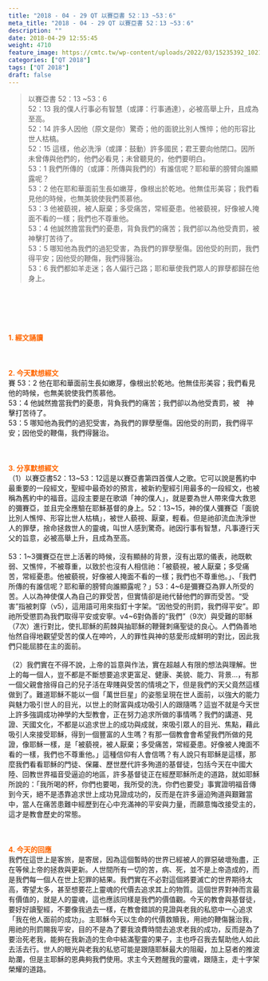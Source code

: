 ```yaml
---
title: "2018 - 04 - 29 QT 以賽亞書 52：13 ~53：6"
meta_title: "2018 - 04 - 29 QT 以賽亞書 52：13 ~53：6"
description: ""
date: 2018-04-29 12:55:45
weight: 4710
feature_image: https://cmtc.tw/wp-content/uploads/2022/03/15235392_10211799862337740_180693556567566654_o-1.webp
categories: ["QT 2018"]
tags: ["QT 2018"]
draft: false
---
```


<blockquote>以賽亞書 52：13 ~53：6<br />
52：13 我的僕人行事必有智慧（或譯：行事通達），必被高舉上升，且成為至高。<br />
52：14 許多人因他（原文是你）驚奇；他的面貌比別人憔悴；他的形容比世人枯槁。<br />
52：15 這樣，他必洗淨（或譯：鼓動）許多國民；君王要向他閉口。因所未曾傳與他們的，他們必看見；未曾聽見的，他們要明白。<br />
53：1 我們所傳的（或譯：所傳與我們的）有誰信呢？耶和華的膀臂向誰顯露呢？<br />
53：2 他在耶和華面前生長如嫩芽，像根出於乾地。他無佳形美容；我們看見他的時候，也無美貌使我們羨慕他。<br />
53：3 他被藐視，被人厭棄；多受痛苦，常經憂患。他被藐視，好像被人掩面不看的一樣；我們也不尊重他。<br />
53：4 他誠然擔當我們的憂患，背負我們的痛苦；我們卻以為他受責罰，被　神擊打苦待了。<br />
53：5 哪知他為我們的過犯受害，為我們的罪孽壓傷。因他受的刑罰，我們得平安；因他受的鞭傷，我們得醫治。<br />
53：6 我們都如羊走迷；各人偏行己路；耶和華使我們眾人的罪孽都歸在他身上。</blockquote><br />
&nbsp;<br />
<br />
&nbsp;<br />
<br />
<span style="color: #ff6600;"><strong>1. </strong><strong>經文誦讀</strong></span><br />
<br />
<span style="color: #ff6600;"><strong> </strong></span><br />
<br />
<span style="color: #ff6600;"><strong>2. 今天默想</strong><strong>經文<br />
</strong></span>賽 53：2 他在耶和華面前生長如嫩芽，像根出於乾地。他無佳形美容；我們看見他的時候，也無美貌使我們羨慕他。<br />
53：4 他誠然擔當我們的憂患，背負我們的痛苦；我們卻以為他受責罰，被　神擊打苦待了。<br />
53：5 哪知他為我們的過犯受害，為我們的罪孽壓傷。因他受的刑罰，我們得平安；因他受的鞭傷，我們得醫治。<br />
<br />
&nbsp;<br />
<br />
<span style="color: #ff6600;"><strong>3. 分享默想經文<br />
</strong></span>（1）以賽亞書52：13~53：12這是以賽亞書第四首僕人之歌。它可以說是舊約中最重要的一段經文，聖經中最奇妙的預言，被新約聖經引用最多的一段經文，也被稱為舊約中的福音。這段主要是在歌頌「神的僕人」，就是要為世人帶來偉大救恩的彌賽亞，並且完全應驗在耶穌基督的身上。52：13~15，神的僕人彌賽亞「面貌比別人憔悴、形容比世人枯槁」，被世人藐視、厭棄，輕看。但是祂卻流血洗淨世人的罪孽，捨命拯救世人的靈魂，叫世人感到驚奇。祂因行事有智慧，凡事遵行天父的旨意，必被高舉上升，且成為至高。<br />
<br />
53：1~3彌賽亞在世上活著的時候，沒有顯赫的背景，沒有出眾的儀表，祂既軟弱、又憔悴，不被尊重，以致於也沒有人相信祂：「被藐視，被人厭棄；多受痛苦，常經憂患。他被藐視，好像被人掩面不看的一樣；我們也不尊重他。」、「我們所傳的有誰信呢？耶和華的膀臂向誰顯露呢？」53：4~6是彌賽亞為罪人所受的苦。人以為神使僕人為自己的罪受苦，但實情卻是祂代替他們的罪而受苦。“受害”指被刺穿（v5），這用語可用來指釘十字架。“因他受的刑罰，我們得平安”。即祂所受懲罰為我們取得平安或安寧。v4~6對偽善的“我們”（9次）與受難的耶穌（7次）進行對比，使扎耶穌的荊棘與抽耶穌的鞭聲刺痛聖徒的良心。人們偽善地怡然自得地觀望受苦的僕人在呻吟，人的罪性與神的慈愛形成鮮明的對比，因此我們只能屈膝在主的面前。<br />
<br />
（2）我們實在不得不說，上帝的旨意與作法，實在超越人有限的想法與理解。世上的每一個人，豈不都是不斷想要追求更富足、健康、美貌、能力、背景…，有那一個父親會捨得自己的兒子活在卑賤與受苦的情境之下，但是我們的天父竟然這樣做到了。難道耶穌不能以一個「萬世巨星」的姿態呈現在世人面前，以強大的能力與魅力吸引世人的目光，以世上的財富與成功吸引人的跟隨嗎？這豈不就是今天世上許多強調成功神學的大型教會，正在努力追求所做的事情嗎？我們的講道、見證、天國文化，不都是以追求世上的成功與成就，來吸引眾人的目光、焦點，藉此吸引人來接受耶穌，得到一個豐富的人生嗎？有那一個教會會希望我們所做的見證，像耶穌一樣，是「被藐視，被人厭棄；多受痛苦，常經憂患。好像被人掩面不看的一樣，我們也不尊重他。」這種信仰有人會信嗎？有人說只有耶穌是這樣，那麼我們看看耶穌的門徒、保羅、歷世歷代許多殉道的基督徒，包括今天在中國大陸、回教世界福音受逼迫的地區，許多基督徒正在經歷耶穌所走的道路，就如耶穌所說的：「我所喝的杯，你們也要喝，我所受的洗，你們也要受」事實證明福音傳到今天，絕不是憑靠追求世上成功見證成功的，反而是在許多逼迫殉道與艱難當中，當人在痛苦患難中經歷到在心中充滿神的平安與力量，而願意悔改接受主的，這才是教會歷史的常態。<br />
<br />
&nbsp;<br />
<br />
<span style="color: #ff6600;"><strong>4. 今天的回應<br />
</strong></span>我們在這世上是客旅，是寄居，因為這個暫時的世界已經被人的罪惡破壞殆盡，正在等候上帝的拯救與更新。人世間所有一切的苦，病、死，並不是上帝造成的，而是我們每一個人在世上犯罪的結果。我們實在不必對這個將要滅亡的世界期待太高，寄望太多，甚至想要花上靈魂的代價去追求其上的物質。這個世界對神而言最有價值的，就是人的靈魂，這也應該同樣是我們的價值觀。今天的教會與基督徒，要好好讀聖經，不要像我過去一樣，在教會錯誤的見證與老我的私慾中一心追求「我在他人面前的成功」。主耶穌今天以生命的代價救贖我，用祂的鞭傷醫治我，用祂的刑罰賜我平安，目的不是為了要我浪費時間去追求老我的成功，反而是為了要治死老我，能夠在我新造的生命中結滿聖靈的果子，主也呼召我去幫助他人如此去活去行。世人的眼光與老我的私慾可能是跟隨耶穌最大的阻礙，加上惡者的推波助瀾，但是主耶穌的恩典夠我們使用。求主今天甦醒我的靈魂，跟隨主，走十字架榮耀的道路。
        